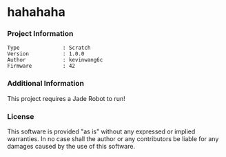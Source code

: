 hahahaha
================



### Project Information
```
Type              : Scratch
Version           : 1.0.0
Author            : kevinwang6c
Firmware          : 42
```

### Additional Information
This project requires a Jade Robot to run!

### License
This software is provided "as is" without any expressed or implied warranties.  In no case shall the author or any contributors be liable for any damages caused by the use of this software.

